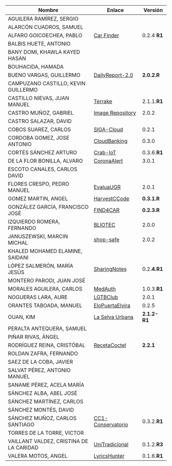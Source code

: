 | Nombre | Enlace | Versión |
|--------|--------|---------|
|AGUILERA RAMÍREZ, SERGIO | | |
|ALARCÓN CUADROS, SAMUEL | | |
|ALFARO GOICOECHEA, PABLO | [Car Finder](https://github.com/pabloalfaro/Car-finder) | 0.2.4 **R1** |
|BALBIS HUETE, ANTONIO | | |
|BANY DOMI, KHAWLA KAYED HASAN | | |
|BOUHACIDA, HAMADA | | |
|BUENO VARGAS, GUILLERMO | [DailyReport-2.0](https://github.com/Guillergood/DailyReport-2.0) | **2.0.2.R** |
|CAMPUZANO CASTILLO, KEVIN GUILLERMO | | |
|CASTILLO NIEVAS, JUAN MANUEL |[Terrake](https://github.com/Jumacasni/Terrake) | 2.1.1.**R1** |
|CASTRO MUÑOZ, GABRIEL  |[Image Repository](https://github.com/GabCas28/Image-Repository) | 2.0.2 |
|CASTRO SALAZAR, DAVID | | |
|COBOS SUAREZ, CARLOS | [SIGA-Cloud](https://github.com/kcobos/SIGA-Cloud) | 0.2.1 |
|CORDOBA GOMEZ, JOSE ANTONIO | [CloudBanking](https://github.com/pepitoenpeligro/CloudBanking) |  0.3.0  |
|CORTÉS SÁNCHEZ ARTURO  | [Crab-IoT](https://github.com/arturocs/crab-iot) | 0.3.6.**R1** |
|DE LA FLOR BONILLA, ALVARO | [CoronaAlert](https://github.com/alvarodelaflor/CoronaAlert) | 3.0.1 |
|ESCOTO CANALES, CARLOS DAVID | | |
|FLORES CRESPO, PEDRO MANUEL | [EvaluaUGR](https://github.com/PedroMFC/EvaluaUGR) | 2.0.1 |
|GOMEZ MARTIN, ANGEL | [HarvestCCode](https://github.com/harvestcore/HarvestCCode) | **0.3.1.R** |
|GONZÁLEZ GARCÍA, FRANCISCO JOSÉ | [FIND4CAR](https://github.com/Neo-Stark/FIND4CAR) | **0.2.3.R** |
|IZQUIERDO ROMERA, FERNANDO  | [BLIOTEC](https://github.com/fer227/BLIOTEC) | 2.0.0 |
|JANUSZEWSKI, MARCIN MICHAL | [shop-safe](https://github.com/januszewskimar/shop-safe) | 2.0.2 |
|KHALED MOHAMED ELAMINE, SAIDANI | | |
|LÓPEZ SALMERÓN, MARÍA JESÚS | [SharingNotes](https://github.com/mjls130598/SharingNotes) | 0.2.**4.R1** |
|MONTERO PARODI, JUAN JOSÉ | | |
|MORALES AGUILERA, CARLOS | [MedAuth](https://github.com/Carlosma7/MedAuth) | 1.0.3.**R1** |
|NOGUERAS LARA, AURE | [LGTBClub](https://github.com/aure-nogueras/LGTBClub) | 2.0.1 |
|ORANTES TABOADA, MANUEL | [EloPuertaElvira](https://github.com/manuelorantes/EloPuertaElvira) | 0.2.5 |
|OUAN, KIM | [La Selva Urbana](https://github.com/ouank/selva_urbana) | **2.1.2-R1** |
|PERALTA ANTEQUERA, SAMUEL | | |
|PIÑAR RIVAS, ÁNGEL | | |
|RODRÍGUEZ REINA, CRISTÓBAL | [RecetaCoctel](https://github.com/cr13/RecetaCoctel) | **2.2.1** |
|ROLDAN ZAFRA, FERNANDO | | |
|SAEZ DE LA COBA, JAVIER| | |
|SALVAT PÉREZ, ANTONIO MANUEL | | |
|SANAME PÉREZ, ACELA MARÍA | | |
|SÁNCHEZ ALBA, ABEL JOSÉ | | |
|SÁNCHEZ MARTÍNEZ, CARLOS | | |
|SÁNCHEZ MONTÉS, DAVID | | |
|SÁNCHEZ MUÑOZ, CARLOS SANTIAGO | [CC1-Conservatorio](https://github.com/Carlossamu7/CC1-Conservatorio) | 0.3.2.**R1** |
|TORRES DE LA TORRE, VICTOR| | |
|VAILLANT VALDEZ, CRISTINA DE LA CARIDAD |[UniTradicional](https://github.com/ccvaillant1992/UniTradicional)  | 0.1.2.**R3** |
|VALERA MOTOS, ANGEL |[LyricsHunter](https://github.com/AngelValera/LyricsHunter) |0.1.6.**R1**|
